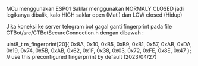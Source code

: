 MCu menggunakan ESP01
Saklar menggunakan NORMALY CLOSED jadi logikanya dibalik, kalo HIGH saklar open (Mati) dan LOW closed (Hidup)


Jika koneksi ke server telegram bot gagal ganti fingerprint pada file CTBot/src/CTBotSecureConnection.h dengan dibawah :

uint8_t m_fingerprint[20]{ 0x8A, 0x10, 0xB5, 0xB9, 0xB1, 0x57, 0xAB, 0xDA, 0x19, 0x74, 0x5B, 0xAB, 0x62, 0x1F, 0x38, 0x03, 0x72, 0xFE, 0x8E, 0x47 }; // use this preconfigured fingerprrint by default (2023/04/27)